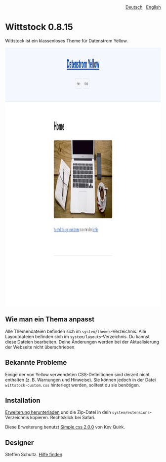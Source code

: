 <p align="right"><a href="README-de.md">Deutsch</a> &nbsp; <a href="README.md">English</a></p>

# Wittstock 0.8.15

Wittstock ist ein klassenloses Theme für Datenstrom Yellow.

<p align="center"><img src="wittstock-screenshot.png?raw=true" width="795" height="836" alt="Bildschirmfoto"></p>

## Wie man ein Thema anpasst

Alle Themendateien befinden sich im `system/themes`-Verzeichnis. Alle Layoutdateien befinden sich im `system/layouts`-Verzeichnis. Du kannst diese Dateien bearbeiten. Deine Änderungen werden bei der Aktualisierung der Webseite nicht überschrieben.

## Bekannte Probleme

Einige der von Yellow verwendeten CSS-Definitionen sind derzeit nicht enthalten (z. B. Warnungen und Hinweise). Sie können jedoch in der Datei `wittstock-custom.css` hinterlegt werden, solltest du sie benötigen. 

## Installation

[Erweiterung herunterladen](https://github.com/datenstrom/yellow-extensions/raw/master/zip/wittstock.zip) und die Zip-Datei in dein `system/extensions`-Verzeichnis kopieren. Rechtsklick bei Safari.

Diese Erweiterung benutzt [Simple.css 2.0.0](https://github.com/kevquirk/simple.css) von Kev Quirk. 

## Designer

Steffen Schultz. [Hilfe finden](https://github.com/schulle4u/yellow-extensions-schulle4u/issues).

